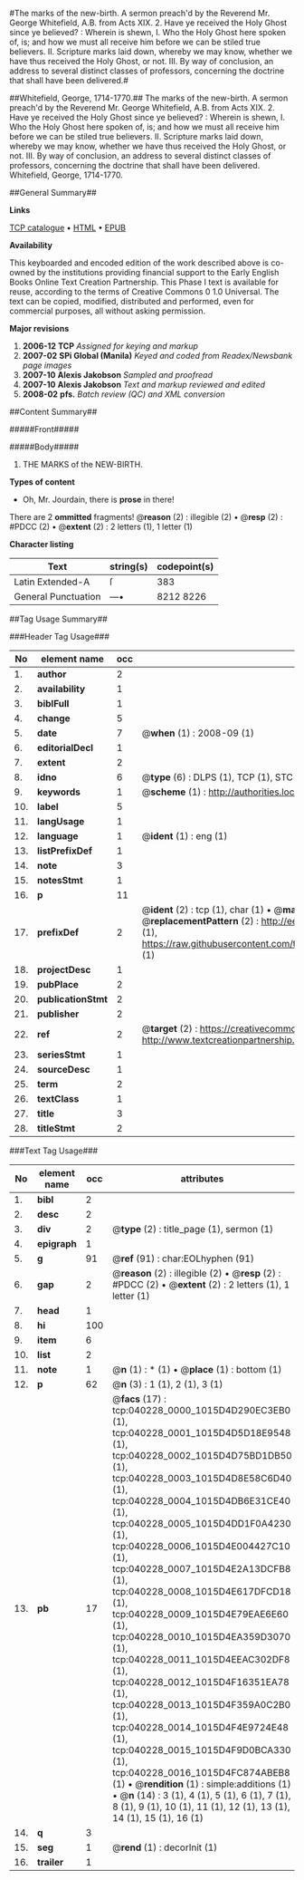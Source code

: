 #The marks of the new-birth. A sermon preach'd by the Reverend Mr. George Whitefield, A.B. from Acts XIX. 2. Have ye received the Holy Ghost since ye believed? : Wherein is shewn, I. Who the Holy Ghost here spoken of, is; and how we must all receive him before we can be stiled true believers. II. Scripture marks laid down, whereby we may know, whether we have thus received the Holy Ghost, or not. III. By way of conclusion, an address to several distinct classes of professors, concerning the doctrine that shall have been delivered.#

##Whitefield, George, 1714-1770.##
The marks of the new-birth. A sermon preach'd by the Reverend Mr. George Whitefield, A.B. from Acts XIX. 2. Have ye received the Holy Ghost since ye believed? : Wherein is shewn, I. Who the Holy Ghost here spoken of, is; and how we must all receive him before we can be stiled true believers. II. Scripture marks laid down, whereby we may know, whether we have thus received the Holy Ghost, or not. III. By way of conclusion, an address to several distinct classes of professors, concerning the doctrine that shall have been delivered.
Whitefield, George, 1714-1770.

##General Summary##

**Links**

[TCP catalogue](http://www.ota.ox.ac.uk/tcp/)  • 
[HTML](http://tei.it.ox.ac.uk/tcp/Texts-HTML/free/N30/N30276.html)  • 
[EPUB](http://tei.it.ox.ac.uk/tcp/Texts-EPUB/free/N30/N30276.epub)

**Availability**

This keyboarded and encoded edition of the
	       work described above is co-owned by the institutions
	       providing financial support to the Early English Books
	       Online Text Creation Partnership. This Phase I text is
	       available for reuse, according to the terms of Creative
	       Commons 0 1.0 Universal. The text can be copied,
	       modified, distributed and performed, even for
	       commercial purposes, all without asking permission.

**Major revisions**

1. __2006-12__ __TCP__ *Assigned for keying and markup*
1. __2007-02__ __SPi Global (Manila)__ *Keyed and coded from Readex/Newsbank page images*
1. __2007-10__ __Alexis Jakobson__ *Sampled and proofread*
1. __2007-10__ __Alexis Jakobson__ *Text and markup reviewed and edited*
1. __2008-02__ __pfs.__ *Batch review (QC) and XML conversion*

##Content Summary##

#####Front#####

#####Body#####

1. THE MARKS of the NEW-BIRTH.

**Types of content**

  * Oh, Mr. Jourdain, there is **prose** in there!

There are 2 **ommitted** fragments! 
 @__reason__ (2) : illegible (2)  •  @__resp__ (2) : #PDCC (2)  •  @__extent__ (2) : 2 letters (1), 1 letter (1)

**Character listing**


|Text|string(s)|codepoint(s)|
|---|---|---|
|Latin Extended-A|ſ|383|
|General Punctuation|—•|8212 8226|

##Tag Usage Summary##

###Header Tag Usage###

|No|element name|occ|attributes|
|---|---|---|---|
|1.|__author__|2||
|2.|__availability__|1||
|3.|__biblFull__|1||
|4.|__change__|5||
|5.|__date__|7| @__when__ (1) : 2008-09 (1)|
|6.|__editorialDecl__|1||
|7.|__extent__|2||
|8.|__idno__|6| @__type__ (6) : DLPS (1), TCP (1), STC (1), NOTIS (1), IMAGE-SET (1), EVANS-CITATION (1)|
|9.|__keywords__|1| @__scheme__ (1) : http://authorities.loc.gov/ (1)|
|10.|__label__|5||
|11.|__langUsage__|1||
|12.|__language__|1| @__ident__ (1) : eng (1)|
|13.|__listPrefixDef__|1||
|14.|__note__|3||
|15.|__notesStmt__|1||
|16.|__p__|11||
|17.|__prefixDef__|2| @__ident__ (2) : tcp (1), char (1)  •  @__matchPattern__ (2) : ([0-9\-]+):([0-9IVX]+) (1), (.+) (1)  •  @__replacementPattern__ (2) : http://eebo.chadwyck.com/downloadtiff?vid=$1&page=$2 (1), https://raw.githubusercontent.com/textcreationpartnership/Texts/master/tcpchars.xml#$1 (1)|
|18.|__projectDesc__|1||
|19.|__pubPlace__|2||
|20.|__publicationStmt__|2||
|21.|__publisher__|2||
|22.|__ref__|2| @__target__ (2) : https://creativecommons.org/publicdomain/zero/1.0/ (1), http://www.textcreationpartnership.org/docs/. (1)|
|23.|__seriesStmt__|1||
|24.|__sourceDesc__|1||
|25.|__term__|2||
|26.|__textClass__|1||
|27.|__title__|3||
|28.|__titleStmt__|2||


###Text Tag Usage###

|No|element name|occ|attributes|
|---|---|---|---|
|1.|__bibl__|2||
|2.|__desc__|2||
|3.|__div__|2| @__type__ (2) : title_page (1), sermon (1)|
|4.|__epigraph__|1||
|5.|__g__|91| @__ref__ (91) : char:EOLhyphen (91)|
|6.|__gap__|2| @__reason__ (2) : illegible (2)  •  @__resp__ (2) : #PDCC (2)  •  @__extent__ (2) : 2 letters (1), 1 letter (1)|
|7.|__head__|1||
|8.|__hi__|100||
|9.|__item__|6||
|10.|__list__|2||
|11.|__note__|1| @__n__ (1) : * (1)  •  @__place__ (1) : bottom (1)|
|12.|__p__|62| @__n__ (3) : 1 (1), 2 (1), 3 (1)|
|13.|__pb__|17| @__facs__ (17) : tcp:040228_0000_1015D4D290EC3EB0 (1), tcp:040228_0001_1015D4D5D18E9548 (1), tcp:040228_0002_1015D4D75BD1DB50 (1), tcp:040228_0003_1015D4D8E58C6D40 (1), tcp:040228_0004_1015D4DB6E31CE40 (1), tcp:040228_0005_1015D4DD1F0A4230 (1), tcp:040228_0006_1015D4E004427C10 (1), tcp:040228_0007_1015D4E2A13DCFB8 (1), tcp:040228_0008_1015D4E617DFCD18 (1), tcp:040228_0009_1015D4E79EAE6E60 (1), tcp:040228_0010_1015D4EA359D3070 (1), tcp:040228_0011_1015D4EEAC302DF8 (1), tcp:040228_0012_1015D4F16351EA78 (1), tcp:040228_0013_1015D4F359A0C2B0 (1), tcp:040228_0014_1015D4F4E9724E48 (1), tcp:040228_0015_1015D4F9D0BCA330 (1), tcp:040228_0016_1015D4FC874ABEB8 (1)  •  @__rendition__ (1) : simple:additions (1)  •  @__n__ (14) : 3 (1), 4 (1), 5 (1), 6 (1), 7 (1), 8 (1), 9 (1), 10 (1), 11 (1), 12 (1), 13 (1), 14 (1), 15 (1), 16 (1)|
|14.|__q__|3||
|15.|__seg__|1| @__rend__ (1) : decorInit (1)|
|16.|__trailer__|1||
